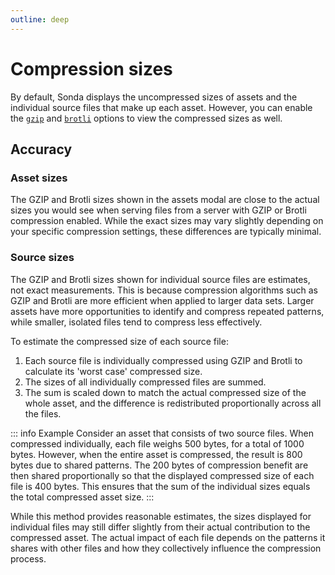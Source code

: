```yaml
---
outline: deep
---
```


# Compression sizes

By default, Sonda displays the uncompressed sizes of assets and the individual source files that make up each asset. However, you can enable the [`gzip`](/configuration#gzip) and [`brotli`](/configuration#brotli) options to view the compressed sizes as well.

## Accuracy

### Asset sizes

<CustomImage
  src="/sizes-asset.jpg"
  alt="Table containing sizes of an asset before and after compression and estimated download times"
  caption="Modal showing asset data also contains the estimated download times using slow 3G"
/>

The GZIP and Brotli sizes shown in the assets modal are close to the actual sizes you would see when serving files from a server with GZIP or Brotli compression enabled. While the exact sizes may vary slightly depending on your specific compression settings, these differences are typically minimal.

### Source sizes

<CustomImage
  src="/sizes-source.jpg"
  alt="Table containing sizes of an individual source before and after compression"
/>

The GZIP and Brotli sizes shown for individual source files are estimates, not exact measurements. This is because compression algorithms such as GZIP and Brotli are more efficient when applied to larger data sets. Larger assets have more opportunities to identify and compress repeated patterns, while smaller, isolated files tend to compress less effectively.

To estimate the compressed size of each source file:

1. Each source file is individually compressed using GZIP and Brotli to calculate its 'worst case' compressed size.
2. The sizes of all individually compressed files are summed.
3. The sum is scaled down to match the actual compressed size of the whole asset, and the difference is redistributed proportionally across all the files.

::: info Example
Consider an asset that consists of two source files. When compressed individually, each file weighs 500 bytes, for a total of 1000 bytes. However, when the entire asset is compressed, the result is 800 bytes due to shared patterns. The 200 bytes of compression benefit are then shared proportionally so that the displayed compressed size of each file is 400 bytes. This ensures that the sum of the individual sizes equals the total compressed asset size.
:::

While this method provides reasonable estimates, the sizes displayed for individual files may still differ slightly from their actual contribution to the compressed asset. The actual impact of each file depends on the patterns it shares with other files and how they collectively influence the compression process.
